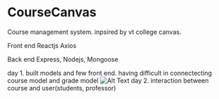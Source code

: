# CourseCanvas

Course management system. inpsired by vt college canvas. 

Front end
Reactjs Axios

Back end
Express, Nodejs, Mongoose

day 1. built models and few front end. having difficult in connectecting course model and grade model
![Alt Text](https://media.giphy.com/media/stuY2ZdlGqVBXIxlOE/giphy.gif)
day 2. interaction between course and user(students, professor)
